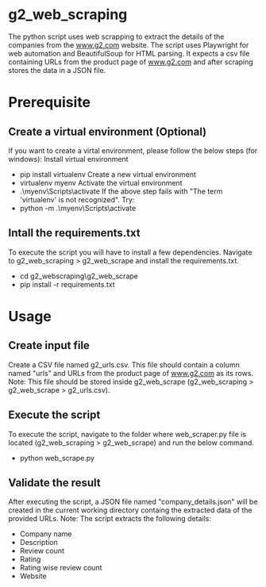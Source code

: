 # g2_web_scraping
The python script uses web scrapping to extract the details of the companies from the www.g2.com website. The script uses Playwright for web automation and BeautifulSoup for HTML parsing. It expects a csv file containing URLs from the product page of www.g2.com and after scraping stores the data in a JSON file.

# Prerequisite
## Create a virtual environment (Optional)
If you want to create a virtal environment, please follow the below steps (for windows):
Install virtual environment
- pip install virtualenv
Create a new virtual environment
- virtualenv myenv
Activate the virtual environment
- .\myenv\Scripts\activate
If the above step fails with "The term 'virtualenv' is not recognized". Try:
- python -m .\myenv\Scripts\activate

## Intall the requirements.txt
To execute the script you will have to install a few dependencies. Navigate to g2_web_scraping > g2_web_scrape and install the requirements.txt.
- cd g2_webscraping\g2_web_scrape
- pip install -r requirements.txt

# Usage
## Create input file
Create a CSV file named g2_urls.csv. This file should contain a column named "urls" and URLs from the product page of www.g2.com as its rows. Note: This file should be stored inside g2_web_scrape (g2_web_scraping > g2_web_scrape > g2_urls.csv).
## Execute the script
To execute the script, navigate to the folder where web_scraper.py file is located (g2_web_scraping > g2_web_scrape) and run the below command.
- python web_scrape.py
## Validate the result
After executing the script, a JSON file named "company_details.json" will be created in the current working directory containg the extracted data of the provided URLs.
Note: The script extracts the following details:
- Company name
- Description
- Review count
- Rating
- Rating wise review count
- Website